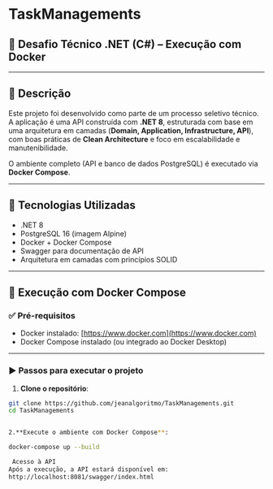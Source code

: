# TaskManagements

## 🚀 Desafio Técnico .NET (C#) – Execução com Docker

---

## 📖 Descrição

Este projeto foi desenvolvido como parte de um processo seletivo técnico. A aplicação é uma API construída com **.NET 8**, estruturada com base em uma arquitetura em camadas (**Domain, Application, Infrastructure, API**), com boas práticas de **Clean Architecture** e foco em escalabilidade e manutenibilidade.

O ambiente completo (API e banco de dados PostgreSQL) é executado via **Docker Compose**.

---

## 🧱 Tecnologias Utilizadas

- .NET 8
- PostgreSQL 16 (imagem Alpine)
- Docker + Docker Compose
- Swagger para documentação de API
- Arquitetura em camadas com princípios SOLID

---

## 🐳 Execução com Docker Compose

### ✅ Pré-requisitos

- Docker instalado: [https://www.docker.com](https://www.docker.com)
- Docker Compose instalado (ou integrado ao Docker Desktop)

---

### ▶️ Passos para executar o projeto

1. **Clone o repositório**:

```bash
git clone https://github.com/jeanalgoritmo/TaskManagements.git
cd TaskManagements


2.**Execute o ambiente com Docker Compose**:

docker-compose up --build

 Acesso à API
Após a execução, a API estará disponível em:
http://localhost:8081/swagger/index.html
